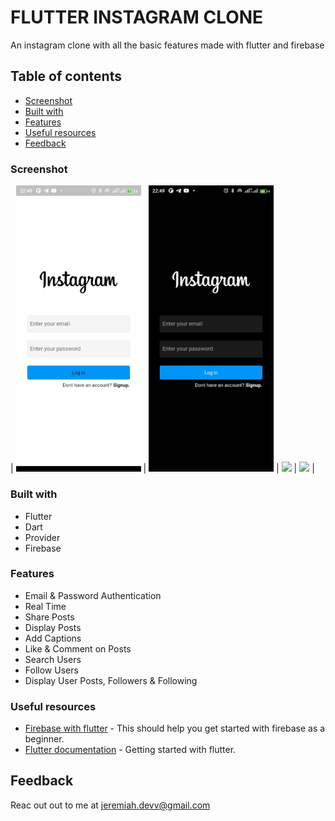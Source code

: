 # FLUTTER INSTAGRAM CLONE

An instagram clone with all the basic features made with flutter and firebase

## Table of contents

- [Screenshot](#screenshot)
- [Built with](#built-with)
- [Features](#features)
- [Useful resources](#useful-resources)
- [Feedback](#feedback)

### Screenshot

| <img src="./assets/screenshots/login_ligth.jpg" width="200" /> | <img src="./assets/screenshots/login_dark.jpg" width="200" /> | <img src="./assets/screenshots/home_ligth.jpg" width="200" /> | <img src="./assets/screenshots/home_dark.jpg" width="200" /> |

### Built with

- Flutter
- Dart
- Provider
- Firebase

### Features

- Email & Password Authentication
- Real Time
- Share Posts
- Display Posts
- Add Captions
- Like & Comment on Posts
- Search Users
- Follow Users
- Display User Posts, Followers & Following

### Useful resources

- [Firebase with flutter](https://firebase.google.com/docs/guides/) - This should help you get started with firebase as a beginner.
- [Flutter documentation](https://docs.flutter.dev/) - Getting started with flutter.

## Feedback

Reac out out to me at <jeremiah.devv@gmail.com>
